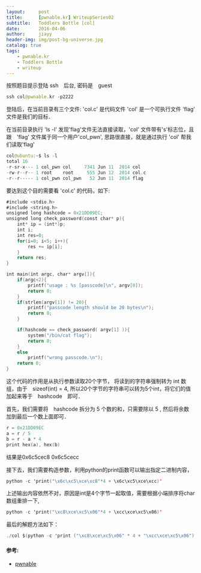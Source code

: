 ```yaml
---
layout:     post
title:      [pwnable.kr] WriteupSeries02 
subtitle:   Toddlers Bottle [col]
date:       2016-04-06
author:     jiayy
header-img: img/post-bg-universe.jpg
catalog: true
tags:
    - pwnable.kr
    - Toddlers Bottle
    - writeup
---
```


按照题目提示登陆 ssh　后台, 密码是　guest

```swift
ssh col@pwnable.kr -p2222
```
登陆后，在当前目录有三个文件: 
'col.c' 是代码文件
'col' 是一个可执行文件
'flag' 文件是我们的目标．

在当前目录执行 'ls -l' 
发现'flag'文件无法直接读取，'col' 文件带有's'标志位，且跟　'flag' 文件属于同一个用户'col_pwn', 思路很直接，就是通过执行 'col' 帮我们读取'flag'

```swift
col@ubuntu:~$ ls -l
total 16
-r-sr-x--- 1 col_pwn col     7341 Jun 11  2014 col
-rw-r--r-- 1 root    root     555 Jun 12  2014 col.c
-r--r----- 1 col_pwn col_pwn   52 Jun 11  2014 flag
```

要达到这个目的需要看 'col.c' 的代码，如下:

```swift
#include <stdio.h>
#include <string.h>
unsigned long hashcode = 0x21DD09EC;
unsigned long check_password(const char* p){
	int* ip = (int*)p;
	int i;
	int res=0;
	for(i=0; i<5; i++){
		res += ip[i];
	}
	return res;
}

int main(int argc, char* argv[]){
	if(argc<2){
		printf("usage : %s [passcode]\n", argv[0]);
		return 0;
	}
	if(strlen(argv[1]) != 20){
		printf("passcode length should be 20 bytes\n");
		return 0;
	}

	if(hashcode == check_password( argv[1] )){
		system("/bin/cat flag");
		return 0;
	}
	else
		printf("wrong passcode.\n");
	return 0;
}
```

这个代码的作用是从执行参数读取20个字节，
将读到的字符串强制转为 int 数组，由于　sizeof(int) = 4, 
所以20个字节的字符串可以转为5个int，将它们的值加起来等于　hashcode　即可．

首先，我们需要将　hashcode 拆分为 5 个数的和，只需要除以 5 , 然后将余数
加到最后一个数上面即可．

```swift
r = 0x21DD09EC
a = r / 5
b = r - a * 4
print hex(a), hex(b)
```

结果是0x6c5cec8 0x6c5cecc

接下去，我们需要构造参数，利用python的print函数可以输出指定二进制内容，

```swift
python -c 'print("\x6c\xc5\xce\xc8"*4 + \x6c\xc5\xce\xcc)'
```
上述输出内容依然不对，原因是int是4个字节一起取值，需要根据小端排序将char数组重排一下,

```swift
python -c 'print("\xc8\xce\xc5\x06"*4 + \xcc\xce\xc5\x06)'
```

最后的解题方法如下：

```swift
./col $(python -c 'print ("\xc8\xce\xc5\x06" * 4 + "\xcc\xce\xc5\x06")')
```

#### 参考:

- [pwnable](http://pwnable.kr/play.php)
